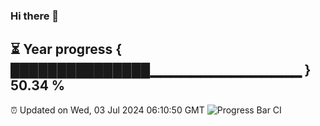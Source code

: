 ### Hi there 👋
⏳ Year progress { ███████████████▁▁▁▁▁▁▁▁▁▁▁▁▁▁▁ } 50.34 %
---
⏰ Updated on Wed, 03 Jul 2024 06:10:50 GMT
![Progress Bar CI](https://github.com/Moyi321/Moyi321/workflows/Progress%20Bar%20CI/badge.svg)
